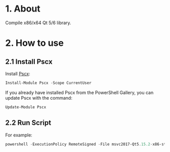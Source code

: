 # 1. About
Compile x86/x64 Qt 5/6 library.

# 2. How to use
## 2.1 Install Pscx
Install [Pscx](https://github.com/Pscx/Pscx):
```powershell
Install-Module Pscx -Scope CurrentUser
```

If you already have installed Pscx from the PowerShell Gallery, you can update Pscx with the command:
```powershell
Update-Module Pscx
```

## 2.2 Run Script
For example:
```powershell
powershell -ExecutionPolicy RemoteSigned -File msvc2017-Qt5.15.2-x86-static-mt.ps1
```